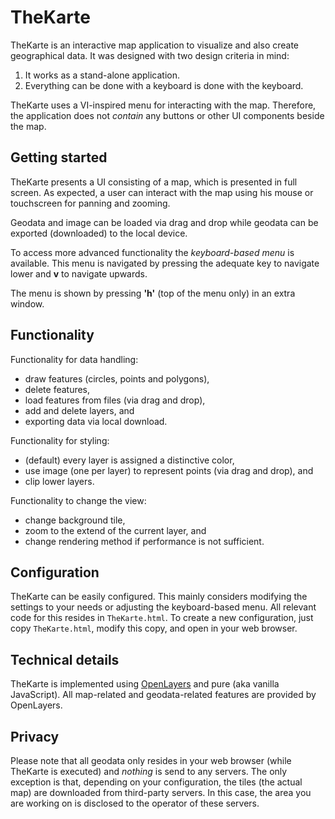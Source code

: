 TheKarte
===

TheKarte is an interactive map application to visualize and also create geographical data.
It was designed with two design criteria in mind:

1. It works as a stand-alone application.
2. Everything can be done with a keyboard is done with the keyboard.

TheKarte uses a VI-inspired menu for interacting with the map.
Therefore, the application does not _contain_ any buttons or other UI components beside the map.

## Getting started
TheKarte presents a UI consisting of a map, which is presented in full screen.
As expected, a user can interact with the map using his mouse or touchscreen for panning and zooming.

Geodata and image can be loaded via drag and drop while geodata can be exported (downloaded) to the local device.

To access more advanced functionality the _keyboard-based menu_ is available.
This menu is navigated by pressing the adequate key to navigate lower and __v__ to navigate upwards.

The menu is shown by pressing __'h'__ (top of the menu only) in an extra window.

## Functionality
Functionality for data handling:
* draw features (circles, points and polygons),
* delete features,
* load features from files (via drag and drop),
* add and delete layers, and
* exporting data via local download.

Functionality for styling:
* (default) every layer is assigned a distinctive color,
* use image (one per layer) to represent points (via drag and drop), and
* clip lower layers.

Functionality to change the view:
* change background tile,
* zoom to the extend of the current layer, and
* change rendering method if performance is not sufficient.

## Configuration
TheKarte can be easily configured.
This mainly considers modifying the settings to your needs or adjusting the keyboard-based menu.
All relevant code for this resides in `TheKarte.html`.
To create a new configuration, just copy `TheKarte.html`, modify this copy, and open in your web browser.

## Technical details
TheKarte is implemented using [OpenLayers](https://openlayers.org/) and pure (aka vanilla JavaScript).
All map-related and geodata-related features are provided by OpenLayers.

## Privacy
Please note that all geodata only resides in your web browser (while TheKarte is executed) and _nothing_ is send to any servers.
The only exception is that, depending on your configuration, the tiles (the actual map) are downloaded from third-party servers.
In this case, the area you are working on is disclosed to the operator of these servers.
